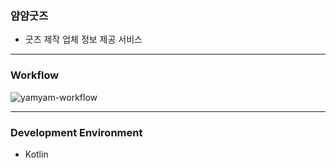 ### 얌얌굿즈

- 굿즈 제작 업체 정보 제공 서비스

------

### Workflow

![yamyam-workflow](https://user-images.githubusercontent.com/41736866/71546486-91908b80-29da-11ea-936c-562686ca201b.jpeg)

------

### Development Environment

- Kotlin
